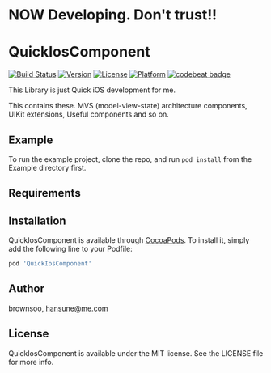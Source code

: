 
# NOW Developing. Don't trust!!

# QuickIosComponent

[![Build Status](https://travis-ci.com/brownsoo/QuickIosComponent.svg?branch=master)](https://travis-ci.com/brownsoo/QuickIosComponent)
[![Version](https://img.shields.io/cocoapods/v/QuickIosComponent.svg?style=flat)](https://cocoapods.org/pods/QuickIosComponent)
[![License](https://img.shields.io/cocoapods/l/QuickIosComponent.svg?style=flat)](https://cocoapods.org/pods/QuickIosComponent)
[![Platform](https://img.shields.io/cocoapods/p/QuickIosComponent.svg?style=flat)](https://cocoapods.org/pods/QuickIosComponent)
[![codebeat badge](https://codebeat.co/badges/406b2cf1-55c8-428a-83d4-0bf7aede142e)](https://codebeat.co/projects/github-com-brownsoo-quickioscomponent-master)

This Library is just Quick iOS development for me.

This contains these. MVS (model-view-state) architecture components, UIKit extensions, Useful components and so on.


## Example

To run the example project, clone the repo, and run `pod install` from the Example directory first.

## Requirements

## Installation

QuickIosComponent is available through [CocoaPods](https://cocoapods.org). To install
it, simply add the following line to your Podfile:

```ruby
pod 'QuickIosComponent'
```

## Author

brownsoo, hansune@me.com

## License

QuickIosComponent is available under the MIT license. See the LICENSE file for more info.
